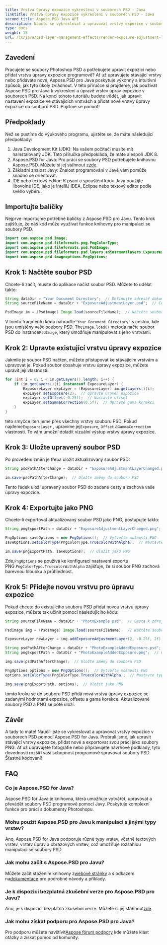 ```yaml
---
title: Vrstva úpravy expozice vykreslení v souborech PSD - Java
linktitle: Vrstva úpravy expozice vykreslení v souborech PSD - Java
second_title: Aspose.PSD Java API
description: Naučte se vykreslovat a upravovat vrstvy expozice v souborech PSD pomocí Aspose.PSD for Java. Podrobný průvodce s příklady kódu pro úpravu a přidávání vrstev expozice.
type: docs
weight: 15
url: /cs/java/psd-layer-management-effects/render-exposure-adjustment-layer-psd/
---
```

## Zavedení

Pracujete se soubory Photoshop PSD a potřebujete upravit expozici nebo přidat vrstvu úpravy expozice programově? Ať už upravujete stávající vrstvy nebo přidáváte nové, Aspose.PSD pro Java poskytuje výkonný a intuitivní způsob, jak tyto úkoly zvládnout. V této příručce si projdeme, jak používat Aspose.PSD pro Java k vykreslení a úpravě vrstev úprav expozice v souborech PSD. Na konci tohoto tutoriálu budete vědět, jak upravit nastavení expozice ve stávajících vrstvách a přidat nové vrstvy úpravy expozice do souborů PSD. Pojďme se ponořit!

## Předpoklady

Než se pustíme do výukového programu, ujistěte se, že máte následující předpoklady:

1. Java Development Kit (JDK): Na vašem počítači musíte mít nainstalovaný JDK. Tato příručka předpokládá, že máte alespoň JDK 8.
2.  Aspose.PSD for Java: Pro práci se soubory PSD potřebujete knihovnu Aspose.PSD. Můžete si jej stáhnout z[zde](https://releases.aspose.com/psd/java/).
3. Základní znalost Javy: Znalost programování v Javě vám pomůže snadno se orientovat.
4. IDE nebo textový editor: K psaní a spouštění kódu Java použijte libovolné IDE, jako je IntelliJ IDEA, Eclipse nebo textový editor podle svého výběru.

## Importujte balíčky

Nejprve importujme potřebné balíčky z Aspose.PSD pro Javu. Tento krok zajišťuje, že náš kód může využívat funkce knihovny pro manipulaci se soubory PSD.

```java
import com.aspose.psd.Image;
import com.aspose.psd.fileformats.png.PngColorType;
import com.aspose.psd.fileformats.psd.PsdImage;
import com.aspose.psd.fileformats.psd.layers.adjustmentlayers.ExposureLayer;
import com.aspose.psd.imageoptions.PngOptions;
```

## Krok 1: Načtěte soubor PSD

Chcete-li začít, musíte do aplikace načíst soubor PSD. Můžete to udělat takto:

```java
String dataDir = "Your Document Directory";  // Definujte adresář dokumentů
String sourceFileName = dataDir + "ExposureAdjustmentLayer.psd";  // Cesta k zdrojovému souboru PSD

PsdImage im = (PsdImage) Image.load(sourceFileName);  // Načtěte soubor PSD
```

 V tomto fragmentu kódu nahraďte`"Your Document Directory"` s cestou, kde jsou umístěny vaše soubory PSD. The`Image.load()` metoda načte soubor PSD do instance`PsdImage`, který umožňuje manipulovat s jeho vrstvami.

## Krok 2: Upravte existující vrstvu úpravy expozice

Jakmile je soubor PSD načten, můžete přistupovat ke stávajícím vrstvám a upravovat je. Pokud soubor obsahuje vrstvu úpravy expozice, můžete upravit její vlastnosti:

```java
for (int i = 0; i < im.getLayers().length; i++) {
    if (im.getLayers()[i] instanceof ExposureLayer) {
        ExposureLayer expLayer = (ExposureLayer) im.getLayers()[i];
        expLayer.setExposure(2);  // Upravte úroveň expozice
        expLayer.setOffset(-0.25f);  // Nastavte offset
        expLayer.setGammaCorrection(0.5f);  // Upravte gama korekci
    }
}
```

 této smyčce iterujeme přes všechny vrstvy souboru PSD. Pokud najdeme`ExposureLayer` , upravíme jej`Exposure`, `Offset` a`GammaCorrection` vlastnosti. To vám umožní doladit vizuální výstup vrstvy úpravy expozice.

## Krok 3: Uložte upravený soubor PSD

Po provedení změn je třeba uložit aktualizovaný soubor PSD:

```java
String psdPathAfterChange = dataDir + "ExposureAdjustmentLayerChanged.psd";  // Cesta k uložení upraveného souboru PSD

im.save(psdPathAfterChange);  // Uložte změny do souboru PSD
```

Tento řádek uloží upravený soubor PSD do zadané cesty a zachová vaše úpravy expozice.

## Krok 4: Exportujte jako PNG

Chcete-li exportovat aktualizovaný soubor PSD jako PNG, postupujte takto:

```java
String pngExportPath = dataDir + "ExposureAdjustmentLayerChanged.png";  // Cesta k uložení souboru PNG

PngOptions saveOptions = new PngOptions();  // Vytvořte možnosti PNG
saveOptions.setColorType(PngColorType.TruecolorWithAlpha);  // Nastavte typ barvy na Truecolor s Alpha

im.save(pngExportPath, saveOptions);  // Uložit jako PNG
```

 Zde,`PngOptions` se používá ke konfiguraci nastavení exportu PNG.`PngColorType.TruecolorWithAlpha` zajišťuje, že si soubor PNG zachová barevnou hloubku a průhlednost.

## Krok 5: Přidejte novou vrstvu pro úpravu expozice

Pokud chcete do existujícího souboru PSD přidat novou vrstvu úpravy expozice, můžete tak učinit pomocí následujícího kódu:

```java
String sourceFileName = dataDir + "PhotoExample.psd";  // Cesta k zdrojovému souboru PSD

PsdImage img = (PsdImage) Image.load(sourceFileName);  // Načtěte soubor PSD

ExposureLayer newLayer = img.addExposureAdjustmentLayer(2, -0.25f, 2f);  // Přidejte novou vrstvu úpravy expozice

String psdPathAfterChange = dataDir + "PhotoExampleAddedExposure.psd";  // Cesta k uložení upraveného souboru PSD
String pngExportPath = dataDir + "PhotoExampleAddedExposure.png";  // Cesta k uložení souboru PNG

img.save(psdPathAfterChange);  // Uložte změny do souboru PSD

PngOptions options = new PngOptions();  // Vytvořte možnosti PNG
options.setColorType(PngColorType.TruecolorWithAlpha);  // Nastavte typ barvy na Truecolor s Alpha

img.save(pngExportPath, options);  // Uložit jako PNG
```

tomto kroku se do souboru PSD přidá nová vrstva úpravy expozice se zadanými hodnotami expozice, offsetu a gama korekce. Aktualizované soubory PSD a PNG se poté uloží.

## Závěr

A tady to máte! Naučili jste se vykreslovat a upravovat vrstvy expozice v souborech PSD pomocí Aspose.PSD for Java. Probrali jsme, jak upravit stávající vrstvy expozice, přidat nové a exportovat svou práci jako soubory PNG. Ať už upravujete fotografie nebo připravujete návrhové podklady, tyto dovednosti rozšíří vaši schopnost programově spravovat soubory PSD. Šťastné kódování!

## FAQ

### Co je Aspose.PSD for Java?

Aspose.PSD for Java je knihovna, která umožňuje vytvářet, upravovat a převádět soubory PSD programově pomocí Javy. Poskytuje komplexní funkce pro práci s dokumenty Photoshopu.

### Mohu použít Aspose.PSD pro Javu k manipulaci s jinými typy vrstev?

Ano, Aspose.PSD for Java podporuje různé typy vrstev, včetně textových vrstev, vrstev úprav a obrazových vrstev, což umožňuje rozsáhlou manipulaci se soubory PSD.

### Jak mohu začít s Aspose.PSD pro Javu?

 Můžete začít stažením knihovny z[webové stránky](https://releases.aspose.com/psd/java/) a s odkazem na[dokumentace](https://reference.aspose.com/psd/java/) pro podrobné návody a příklady.

### Je k dispozici bezplatná zkušební verze pro Aspose.PSD pro Javu?

 Ano, je k dispozici bezplatná zkušební verze. Můžete si jej stáhnout[zde](https://releases.aspose.com/).

### Jak mohu získat podporu pro Aspose.PSD pro Java?

 Pro podporu můžete navštívit[Aspose fórum podpory](https://forum.aspose.com/c/psd/34) kde můžete klást otázky a získat pomoc od komunity.